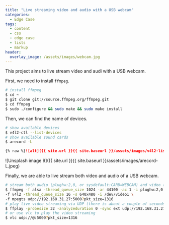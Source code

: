 ```yaml
---
title: "Live streaming video and audio with a USB webcam"
categories:
  - Edge Case
tags:
  - content
  - css
  - edge case
  - lists
  - markup
header:
  overlay_image: /assets/images/webcam.jpg
---
```


This project aims to live stream video and audi with a USB webcam.

First, we need to install `ffmpeg`.
```bash
# install ffmpeg
$ cd ~
$ git clone git://source.ffmpeg.org/ffmpeg.git
$ cd ffmpeg
$ sudo ./configure && sudo make && sudo make install
```
Then, we can find the name of devices.

```bash
# show available devices
$ v4l2-ctl --list-devices
# show available sound cards
$ arecord -L
```

```markdown
{% raw %}![alt]({{ site.url }}{{ site.baseurl }}/assets/images/v4l2-list_devices.jpeg){% endraw %}
```

![Unsplash image 9]({{ site.url }}{{ site.baseurl }}/assets/images/arecord-L.jpeg)

Finally, we are able to live stream both video and audio of a USB webcam.
```bash
# stream both audio (plughw:2,0, or sysdefault:CARD=WEBCAM) and video (/dev/video1) via UDP
$ ffmpeg -f alsa -thread_queue_size 1024 -ar 44100 -ac 1 -i plughw:2,0 \
-f v4l2 -thread_queue_size 16 -s 640x480 -i /dev/video1 \
-f mpegts udp://192.168.31.27:5000?pkt_size=1316
# play live video streaming via UDP (there is about a couple of seconds delay)
$ ffplay -probesize 32 -analyzeduration 0 -sync ext udp://192.168.31.27:5000?pkt_size=1316
# or use vlc to play the video streaming
$ vlc udp://@:5000?pkt_size=1316
```
